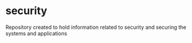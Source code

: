 # security
Repository created to hold information related to security and securing the systems and applications
